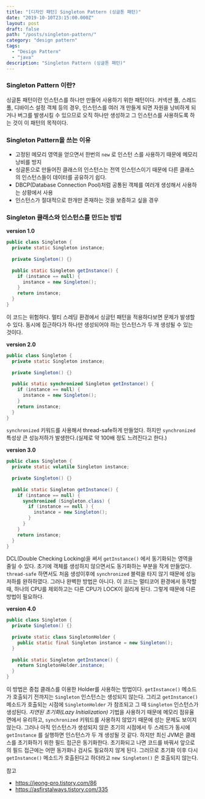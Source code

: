 ```yaml
---
title: "[디자인 패턴] Singleton Pattern (싱글톤 패턴)"
date: "2019-10-10T23:15:00.000Z"
layout: post
draft: false
path: "/posts/singleton-pattern/"
category: "design pattern"
tags:
  - "Design Pattern"
  - "java"
description: "Singleton Pattern (싱글톤 패턴)"
---
```


### Singleton Pattern 이란?

싱글톤 패턴이란 인스턴스를 하나만 만들어 사용하기 위한 패턴이다. 커넥션 풀, 스레드 풀, 디바이스 설정 객체 등의 경우, 인스턴스를 여러 개 만들게 되면 자원을 낭비하게 되거나 버그를 발생시킬 수 있으므로 오직 하나만 생성하고 그 인스턴스를 사용하도록 하는 것이 이 패턴의 목적이다.

### Singleton Pattern을 쓰는 이유

- 고정된 메모리 영역을 얻으면서 한번의 `new` 로 인스턴 스를 사용하기 때문에 메모리 낭비를 방지
- 싱글톤으로 만들어진 클래스의 인스턴스는 전역 인스턴스이기 때문에 다른 클래스의 인스턴스들이 데이터를 공유하기 쉽다.
- DBCP(Database Connection Pool)처럼 공통된 객체를 여러개 생성해서 사용하는 상황에서 사용
- 인스턴스가 절대적으로 한개만 존재하는 것을 보증하고 싶을 경우

### Singleton 클래스와 인스턴스를 만드는 방법

**version 1.0**

```java
public class Singleton {
  private static Singleton instance;
  
  private Singleton() {}
  
  public static Singleton getInstance() {
    if (instance == null) {
      instance = new Singleton();
    }
    return instance;
  }
}
```

이 코드는 위험하다. 멀티 스레딩 환경에서 싱글턴 패턴을 적용하다보면 문제가 발생할 수 있다. 동시에 접근하다가 하나만 생성되어야 하는 인스턴스가 두 개 생성될 수 있는 것이다.

**version 2.0**

```java
public class Singleton {
  private static Singleton instance;
  
  private Singleton() {}
  
  public static synchronized Singleton getInstance() {
    if (instance == null) {
      instance = new Singleton();
    }
    return instance;
  }
}
```

`synchronized` 키워드를 사용해서 thread-safe하게 만들었다. 하지만 `synchronized` 특성상 큰 성능저하가 발생한다.(실제로 약 100배 정도 느려진다고 한다.)

**version 3.0**

```java
public class Singleton {
  private static volatile Singleton instance;
  
  private Singleton() {}
  
  public static Singleton getInstance() {
    if (instance == null) {
      synchronized (Singleton.class) {
        if (instance == null ) {
          instance = new Singleton();
        }
      }
    }
    return instance;
  }
}
```

DCL(Double Checking Locking)을 써서 `getInstance()` 에서 동기화되는 영역을 줄일 수 있다. 초기에 객체를 생성하지 않으면서도 동기화하는 부분을 작게 만들었다. `thread-safe` 하면서도 처음 생성이후에 `synchronized` 블럭을 타지 않기 때문에 성능저하를 완하하였다. 그러나 완벽한 방법은 아니다. 이 코드는 멀티코어 환경에서 동작할 때, 하나의 CPU를 제외하고는 다른 CPU가 LOCK이 걸리게 된다. 그렇게 때문에 다른 방법이 필요하다.



**version 4.0**

```java
public class Singleton {
  private Singleton() {}
  
  private static class SingletonHolder {
    public static final Singleton instance = new Singleton();
  }
  
  public static Singleton getInstance() {
    return SingletonHolder.instance;
  }
}
```

이 방법은 중첩 클래스를 이용한 Holder를 사용하는 방법이다. `getInstance()` 메소드가 호출되기 전까지는 `Singleton` 인스턴스는 생성되지 않는다. 그리고 `getInstance()` 메소드가 호출되는 시점에 `SingletonHolder` 가 참조되고 그 때 `Singleton` 인스턴스가 생성된다.  *지연된 초기화(Lazy Initialization)* 기법을 사용하기 때문에 메모리 점유율 면에서 유리하고, `synchronized` 키워드를 사용하지 않았기 때문에 성는 문제도 보이지 않는다. 그러나 아직 인스턴스가 생성되지 않은 초기의 시점에서 두 스레드가 동시에 `getInstance` 를 실행하면 인스턴스가 두 개 생성될 것 같다. 하지만 최신 JVM은 클래스를 초기화하기 위한 필드 접근은 동기화한다. 초기화되고 나면 코드를 바꿔서 앞으로의 필드 접근에는 어떤 동가화나 검사도 필요하지 않게 된다. 그러므로 초기화 이후 다시 `getInstance()` 메소드가 호출된다고 하더라고 `new Singleton()` 은 호출되지 않는다.



참고

- https://jeong-pro.tistory.com/86
- https://asfirstalways.tistory.com/335


